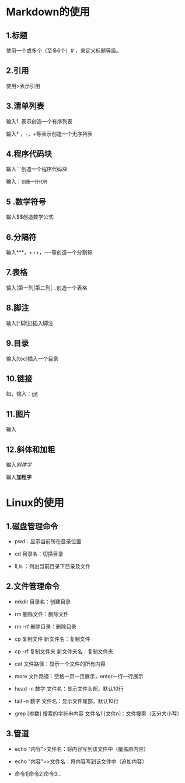 # Markdown的使用
## 1.标题
使用一个或多个（至多6个）# ，来定义标题等级。
## 2.引用
使用>表示引用
## 3.清单列表
输入1. 表示创造一个有序列表

输入* ，-，+等表示创造一个无序列表
## 4.程序代码块
输入```创造一个程序代码块

输入：`创造一行代码`
## 5 .数学符号
输入$$创造数学公式
## 6.分隔符
输入***，+++，---等创造一个分割符
## 7.表格
输入|第一列|第二列|...创造一个表格
## 8.脚注
输入[^脚注]插入脚注
## 9.目录
输入[toc]插入一个目录
## 10.链接
如，输入[]()：[git](https://github.com/)
## 11.图片
输入![]()
## 12.斜体和加粗
输入*斜体字*

输入**加粗字**


# Linux的使用
## 1.磁盘管理命令
+ pwd：显示当前所在目录位置

+ cd 目录名：切换目录

+ ll,ls ：列出当前目录下目录及文件
## 2.文件管理命令
+ mkdir 目录名：创建目录

+ rm 删除文件：删除文件

+ rm -rf 删除目录：删除目录

+ cp 复制文件 新文件名：复制文件

+ cp -rf 复制文件夹 新文件夹名：复制文件夹

+ cat 文件路径：显示一个文件的所有内容

+ more 文件路径：空格一页一页展示，enter一行一行展示

+ head -n 数字 文件名：显示文件头部，默认10行

+ tail -n 数字 文件名：显示文件尾部，默认10行

+ grep [参数] 搜索的字符串内容 文件名1 [文件n]：文件搜索（区分大小写）
## 3.管道
+ echo "内容">文件名：将内容写到该文件中（覆盖原内容）

+ echo "内容">>文件名：将内容写到该文件中（追加内容）

+ 命令1|命令2|命令3...
